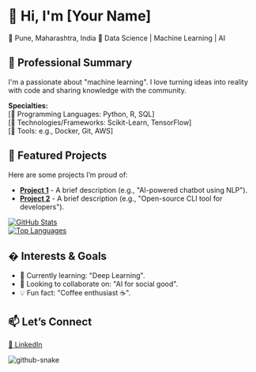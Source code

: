 # 👋 Hi, I'm [Your Name] 

📍 Pune, Maharashtra, India
💼 Data Science | Machine Learning | AI

## 💼 Professional Summary
I'm a passionate about "machine learning". I love turning ideas into reality with code and sharing knowledge with the community.

**Specialties:**  
[🔹 Programming Languages: Python, R, SQL]  
[🔹 Technologies/Frameworks: Scikit-Learn, TensorFlow]  
[🔹 Tools: e.g., Docker, Git, AWS]

## 🚀 Featured Projects
Here are some projects I’m proud of:
- **[Project 1](https://github.com/anishgitflow/project1)** - A brief description (e.g., "AI-powered chatbot using NLP").  
- **[Project 2](https://github.com/anishgitflow/project2)** - A brief description (e.g., "Open-source CLI tool for developers").  

[![GitHub Stats](https://github-readme-stats.vercel.app/api?anishgitflow=anishgitflow&show_icons=true&theme=dark)](https://github.com/anishgitflow)  
[![Top Languages](https://github-readme-stats.vercel.app/api/top-langs/?anishgitflow=anishgitflow&layout=compact&theme=dark)](https://github.com/anishgitflow)

## � Interests & Goals
- 🌱 Currently learning: "Deep Learning".  
- 🤝 Looking to collaborate on: "AI for social good".  
- 💡 Fun fact: "Coffee enthusiast ☕".  

## 📫 Let’s Connect
[🔗 LinkedIn](https://linkedin.com/in/anish--chandlekar) 

<picture>
  <source media="(prefers-color-scheme: dark)" srcset="https://raw.githubusercontent.com/tobiasmeyhoefer/tobiasmeyhoefer/output/github-snake-dark.svg" />
  <source media="(prefers-color-scheme: light)" srcset="https://raw.githubusercontent.com/tobiasmeyhoefer/tobiasmeyhoefer/output/github-snake.svg" />
  <img alt="github-snake" src="https://raw.githubusercontent.com/tobiasmeyhoefer/tobiasmeyhoefer/output/github-snake.svg" />
</picture>
